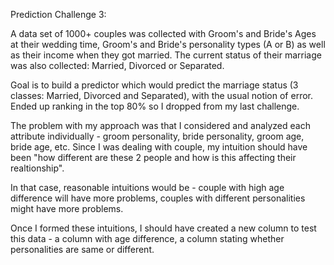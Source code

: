 Prediction Challenge 3:

A data set of 1000+ couples was collected with Groom's and Bride's Ages at their wedding time, Groom's and Bride's personality types (A or B) as well as their income  when they got married. The current status of their marriage was also collected: Married, Divorced or Separated.

Goal is to build a predictor which would predict the marriage status (3 classes: Married, Divorced and Separated), with the usual notion of error. Ended up ranking in the top 80% so I dropped from my last challenge.

The problem with my approach was that I considered and analyzed each attribute individually - groom personality, bride personality, groom age, bride age, etc. Since I was dealing with couple, my intuition should have been "how different are these 2 people and how is this affecting their realtionship".

In that case, reasonable intuitions would be - couple with high age difference will have more problems, couples with different personalities might have more problems.

Once I formed these intuitions, I should have created a new column to test this data - a column with age difference, a column stating whether personalities are same or different. 

